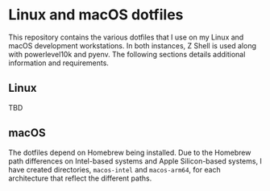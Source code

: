 # Linux and macOS dotfiles

This repository contains the various dotfiles that I use on my Linux and macOS development workstations. In both instances, Z Shell is used along with powerlevel10k and pyenv. The following sections details additional information and requirements.

## Linux

TBD

## macOS

The dotfiles depend on Homebrew being installed. Due to the Homebrew path differences on Intel-based systems and Apple Silicon-based systems, I have created directories, `macos-intel` and `macos-arm64`, for each architecture that reflect the different paths.
